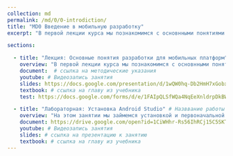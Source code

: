 ```yaml
---
collection: md
permalink: /md/0/0-introdiction/
title: "MD0 Введение в мобильную разработку"
excerpt: "В первой лекции курса мы познакомимся с основнными понятиями мобильных операционных систем, особенностями разработки приложений для мобильных устройств, инструментальными средстваим для разработки, основами архитектуры ОС Android."

sections:

  - title: "Лекция: Основные понятия разработки для мобильных платформ" 
    overview: "В первой лекции курса мы познакомимся с основнными понятиями мобильных операционных систем, особенностями разработки приложений для мобильных устройств, инструментальными средстваим для разработки, основами архитектуры ОС Android."
    document:  # ссылка на методические указания
    youtube: # Видеозапись занятия
    slides: https://docs.google.com/presentation/d/1wQW0hq-Db2HmH7xGobxnc7ZQP2J2XtSTHiIkkr8omNE/edit?usp=sharing # ссылка на презентацию к занятию
    textbook: # ссылка на главу из учебника
    test: https://docs.google.com/forms/d/e/1FAIpQLSfWQa4NqEeXnldrpDkBWI8sQgfg33w4Kjdb5Sx0PsCtMYdzGA/closedform

  - title: "Лабораторная: Установка Android Studio" # Назввание работы
    overview: "На этом занятии мы займемся установкой и первоначальной настройкой интегрированной среды разработки Android Studio - основной и самой популярной IDE для разработки приложений для ОС Android." # Пояснительный текст
    document: https://drive.google.com/open?id=1CiWHhr-Rs56IhRCj15C5SKTeqbstlURMOgn0fYcAWf0
    youtube: # Видеозапись занятия
    slides: # ссылка на презентацию к занятию
    textbook: # ссылка на главу из учебника
---
```

